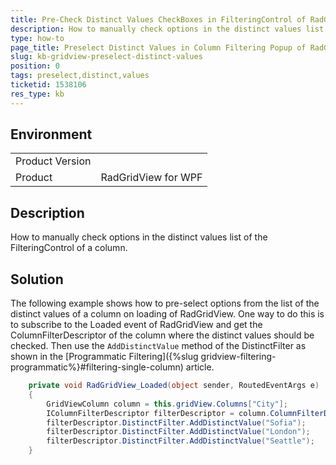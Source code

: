 ```yaml
---
title: Pre-Check Distinct Values CheckBoxes in FilteringControl of RadGridView
description: How to manually check options in the distinct values list of the FilteringControl.
type: how-to
page_title: Preselect Distinct Values in Column Filtering Popup of RadGridView
slug: kb-gridview-preselect-distinct-values
position: 0
tags: preselect,distinct,values
ticketid: 1538106
res_type: kb
---
```


## Environment
<table>
	<tbody>
		<tr>
			<td>Product Version</td>
			<td></td>
		</tr>
		<tr>
			<td>Product</td>
			<td>RadGridView for WPF</td>
		</tr>
	</tbody>
</table>

## Description

How to manually check options in the distinct values list of the FilteringControl of a column.

## Solution

The following example shows how to pre-select options from the list of the distinct values of a column on loading of RadGridView. One way to do this is to subscribe to the Loaded event of RadGridView and get the ColumnFilterDescriptor of the column where the distinct values should be checked. Then use the `AddDistinctValue` method of the DistinctFilter as shown in the [Programmatic Filtering]({%slug gridview-filtering-programmatic%}#filtering-single-column) article.


```C#
	private void RadGridView_Loaded(object sender, RoutedEventArgs e)
	{
		GridViewColumn column = this.gridView.Columns["City"];
		IColumnFilterDescriptor filterDescriptor = column.ColumnFilterDescriptor;
		filterDescriptor.DistinctFilter.AddDistinctValue("Sofia");
		filterDescriptor.DistinctFilter.AddDistinctValue("London");
		filterDescriptor.DistinctFilter.AddDistinctValue("Seattle");
	}
```
